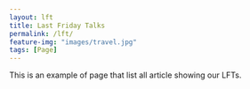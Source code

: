 ```yaml
---
layout: lft
title: Last Friday Talks
permalink: /lft/
feature-img: "images/travel.jpg"
tags: [Page]
---
```


This is an example of page that list all article showing our LFTs.


